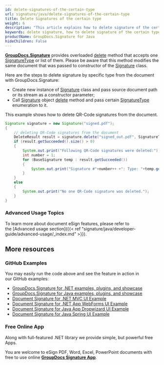 ```yaml
---
id: delete-signatures-of-the-certain-type
url: signature/java/delete-signatures-of-the-certain-type
title: Delete Signatures of the certain type
weight: 6
description: "This article explains how to delete signature of the certain type with GroupDocs.Signature API."
keywords: delete signature, how to delete signature of the certain type
productName: GroupDocs.Signature for Java
hideChildren: False
---
```

[**GroupDocs.Signature**](https://products.groupdocs.com/signature/java) provides overloaded [delete](https://apireference.groupdocs.com/signature/java/com.groupdocs.signature/Signature#delete(java.lang.String,%20int)) method that accepts one [SignatureType](https://apireference.groupdocs.com/signature/java/com.groupdocs.signature.domain.enums/SignatureType) or list of them.
Please be aware that this method modifies the same document that was passed to constructor of the [Signature](https://apireference.groupdocs.com/signature/java/com.groupdocs.signature/Signature) class.

Here are the steps to delete signature by specific type from the document with GroupDocs.Signature:

* Create new instance of [Signature](https://apireference.groupdocs.com/signature/java/com.groupdocs.signature/Signature) class and pass source document path or its stream as a constructor parameter;
* Call [Signature](https://apireference.groupdocs.com/signature/java/com.groupdocs.signature/Signature) object [delete](https://apireference.groupdocs.com/signature/java/com.groupdocs.signature/Signature#delete(java.lang.String,%20int)) method and pass certain [SignatureType](https://apireference.groupdocs.com/signature/java/com.groupdocs.signature.domain.enums/SignatureType) enumeration to it.

This example shows how to delete QR-Code signatures from the document.

```java
Signature signature = new Signature("signed.pdf");
{
	// deleting QR-Code signatures from the document
	DeleteResult result = signature.delete("signed_out.pdf", SignatureType.QrCode);
	if (result.getSucceeded().size() > 0)
	{
		System.out.print("Following QR-Code signatures were deleted:");
		int number = 1;
		for (BaseSignature temp : result.getSucceeded())
		{
			System.out.print("Signature #"+number++ +": Type: "+temp.getSignatureType()+" Id:"+temp.getSignatureId()+", Text: "+((QrCodeSignature)temp).getText());
		}
	}
	else
	{
		System.out.print("No one QR-Code signature was deleted.");
	}
}
```

### Advanced Usage Topics

To learn more about document eSign features, please refer to the [Advanced usage section]({{< ref "signature/java/developer-guide/advanced-usage/_index.md" >}}).

## More resources

### GitHub Examples

You may easily run the code above and see the feature in action in our GitHub examples:

* [GroupDocs.Signature for .NET examples, plugins, and showcase](https://github.com/groupdocs-signature/GroupDocs.Signature-for-.NET)
* [GroupDocs.Signature for Java examples, plugins, and showcase](https://github.com/groupdocs-signature/GroupDocs.Signature-for-Java)
* [Document Signature for .NET MVC UI Example](https://github.com/groupdocs-signature/GroupDocs.Signature-for-.NET-MVC)
* [Document Signature for .NET App WebForms UI Example](https://github.com/groupdocs-signature/GroupDocs.Signature-for-.NET-WebForms)
* [Document Signature for Java App Dropwizard UI Example](https://github.com/groupdocs-signature/GroupDocs.Signature-for-Java-Dropwizard)
* [Document Signature for Java Spring UI Example](https://github.com/groupdocs-signature/GroupDocs.Signature-for-Java-Spring)

### Free Online App

Along with full-featured .NET library we provide simple, but powerful free Apps.

You are welcome to eSign PDF, Word, Excel, PowerPoint documents with free to use online **[GroupDocs Signature App](https://products.groupdocs.app/signature)**.
